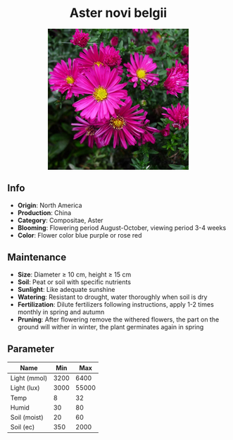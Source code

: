 <h1 align='center'>Aster novi belgii</h1>
<p align="center">
    <img 
        align='center'
        width='320'
        src="../images/aster novi belgii.png" 
        alt='Aster novi belgii' />
</p>

## Info

 - **Origin**: North America
 - **Production**: China
 - **Category**: Compositae, Aster
 - **Blooming**: Flowering period August-October, viewing period 3-4 weeks
 - **Color**: Flower color blue purple or rose red

## Maintenance

 - **Size**: Diameter ≥ 10 cm, height ≥ 15 cm
 - **Soil**: Peat or soil with specific nutrients
 - **Sunlight**: Like adequate sunshine
 - **Watering**: Resistant to drought, water thoroughly when soil is dry
 - **Fertilization**: Dilute fertilizers following instructions, apply 1-2 times monthly in spring and autumn
 - **Pruning**: After flowering remove the withered flowers, the part on the ground will wither in winter, the plant germinates again in spring

## Parameter

| Name         | Min  | Max   |
|--------------|------|-------|
| Light (mmol) | 3200 | 6400  |
| Light (lux)  | 3000 | 55000 |
| Temp         | 8    | 32    |
| Humid        | 30   | 80    |
| Soil (moist) | 20   | 60    |
| Soil (ec)    | 350  | 2000  |